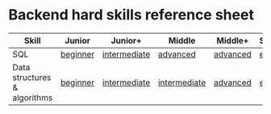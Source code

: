 # Backend hard skills reference sheet

| Skill                         | Junior                                                           | Junior+                                                                  | Middle                                                                     | Middle+                                                           | Senior                                                       |
|-------------------------------|------------------------------------------------------------------|--------------------------------------------------------------------------|----------------------------------------------------------------------------|-------------------------------------------------------------------|--------------------------------------------------------------|
| SQL                           | [beginner](../skills/sql/beginner.md)                            | [intermediate](../skills/sql/intermediate.md)                            | [advanced](../skills/sql/advanced.md)                                      | [advanced](../skills/sql/advanced.md)                             | [expert](../skills/sql/expert.md)                            |
| Data structures & algorithms  | [beginner](../skills/data-structures-and-algorithms/beginner.md) | [intermediate](../skills/data-structures-and-algorithms/intermediate.md) | [intermediate](../skills/data-structures-and-algorithms/intermediate.md)   | [advanced](../skills/data-structures-and-algorithms/advanced.md)  | [expert](../skills/data-structures-and-algorithms/expert.md) |
